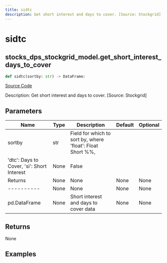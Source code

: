 ```yaml
---
title: sidtc
description: Get short interest and days to cover. [Source: Stockgrid]
---
```

# sidtc

## stocks_dps_stockgrid_model.get_short_interest_days_to_cover

```python
def sidtc(sortby: str) -> DataFrame:
```
[Source Code](https://github.com/OpenBB-finance/OpenBBTerminal/tree/main/openbb_terminal/stocks/dark_pool_shorts/stockgrid_model.py#L77)

Description: Get short interest and days to cover. [Source: Stockgrid]

## Parameters

| Name | Type | Description | Default | Optional |
| ---- | ---- | ----------- | ------- | -------- |
| sortby | str | Field for which to sort by, where 'float': Float Short %%,
'dtc': Days to Cover, 'si': Short Interest | None | False |
| Returns | None | None | None | None |
| ---------- | None | None | None | None |
| pd.DataFrame | None | Short interest and days to cover data | None | None |

## Returns

None

## Examples

